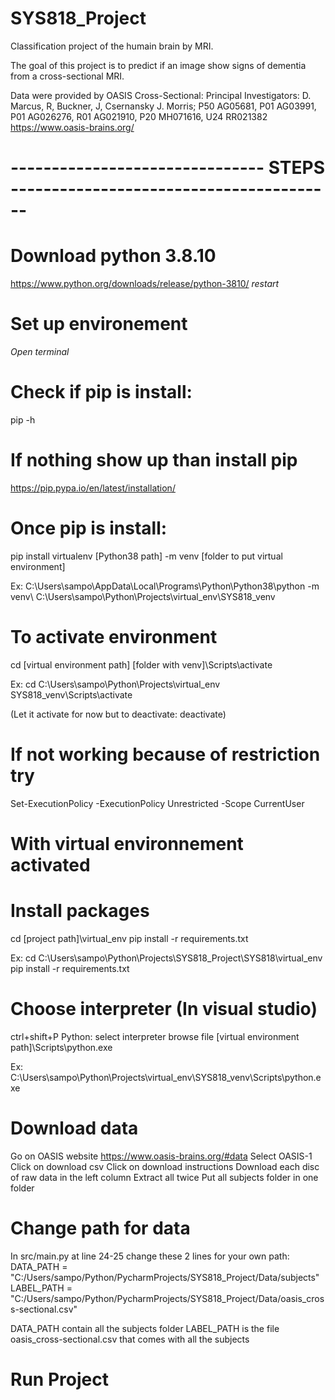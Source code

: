 # SYS818_Project
Classification project of the humain brain by MRI.

The goal of this project is to predict if an image show signs of dementia from
a cross-sectional MRI.

Data were provided by OASIS Cross-Sectional: Principal Investigators: D. Marcus, 
R, Buckner, J, Csernansky J. Morris; P50 AG05681, P01 AG03991, P01 AG026276, 
R01 AG021910, P20 MH071616, U24 RR021382 https://www.oasis-brains.org/

# ------------------------------- STEPS ----------------------------------------
# Download python 3.8.10
https://www.python.org/downloads/release/python-3810/
*restart*

# Set up environement
*Open terminal*
# Check if pip is install:
pip -h

# If nothing show up than install pip 
https://pip.pypa.io/en/latest/installation/

# Once pip is install:
pip install virtualenv
[Python38 path] -m venv [folder to put virtual environment]

Ex: C:\Users\sampo\AppData\Local\Programs\Python\Python38\python -m venv\ C:\Users\sampo\Python\Projects\virtual_env\SYS818_venv

# To activate environment
cd [virtual environment path]
[folder with venv]\Scripts\activate

Ex: cd C:\Users\sampo\Python\Projects\virtual_env
SYS818_venv\Scripts\activate

(Let it activate for now but to deactivate: deactivate)

# If not working because of restriction try
Set-ExecutionPolicy -ExecutionPolicy Unrestricted -Scope CurrentUser

# With virtual environnement activated
# Install packages
cd [project path]\virtual_env
pip install -r requirements.txt

Ex: cd C:\Users\sampo\Python\Projects\SYS818_Project\SYS818\virtual_env
pip install -r requirements.txt

# Choose interpreter (In visual studio)
ctrl+shift+P
Python: select interpreter
browse file
[virtual environment path]\Scripts\python.exe

Ex: C:\Users\sampo\Python\Projects\virtual_env\SYS818_venv\Scripts\python.exe

# Download data
Go on OASIS website https://www.oasis-brains.org/#data
Select OASIS-1
Click on download csv
Click on download instructions
Download each disc of raw data in the left column
Extract all twice
Put all subjects folder in one folder

# Change path for data
In src/main.py at line 24-25 change these 2 lines for your own path:
DATA_PATH = "C:/Users/sampo/Python/PycharmProjects/SYS818_Project/Data/subjects"
LABEL_PATH = "C:/Users/sampo/Python/PycharmProjects/SYS818_Project/Data/oasis_cross-sectional.csv"

DATA_PATH contain all the subjects folder
LABEL_PATH is the file oasis_cross-sectional.csv that comes with all the subjects

# Run Project


